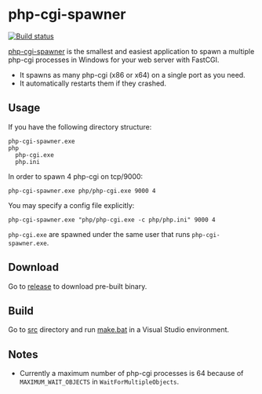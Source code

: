 # php-cgi-spawner
[![Build status](https://ci.appveyor.com/api/projects/status/6f2rqvltmp9ax4nd?svg=true)](https://ci.appveyor.com/project/deemru/php-cgi-spawner)

[php-cgi-spawner](https://github.com/deemru/php-cgi-spawner) is the smallest and easiest application to spawn a multiple php-cgi processes in Windows for your web server with FastCGI.

- It spawns as many php-cgi (x86 or x64) on a single port as you need.
- It automatically restarts them if they crashed.

## Usage

If you have the following directory structure:

```
php-cgi-spawner.exe
php
  php-cgi.exe
  php.ini
```

In order to spawn 4 php-cgi on tcp/9000:

```
php-cgi-spawner.exe php/php-cgi.exe 9000 4
```

You may specify a config file explicitly:

```
php-cgi-spawner.exe "php/php-cgi.exe -c php/php.ini" 9000 4
```

`php-cgi.exe` are spawned under the same user that runs `php-cgi-spawner.exe`.

## Download

Go to [release](https://github.com/deemru/php-cgi-spawner/releases/latest) to download pre-built binary.

## Build

Go to [src](src) directory and run [make.bat](src/make.bat) in a Visual Studio environment.

## Notes

- Currently a maximum number of php-cgi processes is 64 because of `MAXIMUM_WAIT_OBJECTS` in `WaitForMultipleObjects`.
